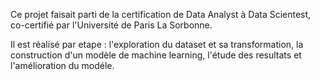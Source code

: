 Ce projet faisait parti de la certification de Data Analyst à Data Scientest, co-certifié par l'Université de Paris La Sorbonne.

Il est réalisé par etape : l'exploration du dataset et sa transformation, la construction d'un modèle de machine learning, l'étude des resultats et l'amélioration du modéle.

